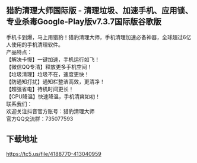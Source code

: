 ## 猎豹清理大师国际版 - 清理垃圾、加速手机、应用锁、专业杀毒Google-Play版v7.3.7国际版谷歌版
手机卡到爆，马上用猎豹！猎豹清理大师，手机清理加速必备神器，全球超过6亿人使用的手机清理软件。 <br>产品特点： <br>【解决卡慢】一键加速，手机运行如飞！ <br>【微信QQ专清】释放更多手机空间！ <br>【垃圾清理】垃圾不在，速度更快！ <br>【防通知打扰】通知栏整洁高效，更清净！ <br>【超强省电】待机时间更长！ <br>【CPU降温】快速降温，手机清爽如初！ <br>联系我们： <br>欢迎关注抖音官方账号：猎豹清理大师 <br>官方QQ交流群：735077593
## 下载地址
https://tc5.us/file/4188770-413040959